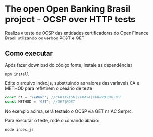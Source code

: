 # The open Open Banking Brasil project - OCSP over HTTP tests
Realiza o teste de OCSP das entidades certificadoras do Open Finance Brasil utilizando os verbos POST e GET

## Como executar
Após fazer download do código fonte, instale as dependências

```
npm install
```

Edite o arquivo index.js, substituindo as valores das varíavels CA e METHOD para refletirem o cenário de teste

```javascript
const CA = 'SERPRO'; //CERTISIGN|SERASA|SERPRO|SOLUTI
const METHOD = 'GET'; //GET|POST
```

No exemplo acima, será testado o OCSP via GET na AC Serpro.

Para executar o teste, rode o comando abaixo:

```
node index.js
```
